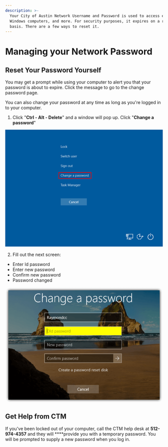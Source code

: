 ```yaml
---
description: >-
  Your City of Austin Network Username and Password is used to access email,
  Windows computers, and more. For security purposes, it expires on a regular
  basis. There are a few ways to reset it.
---
```


# Managing your Network Password

## Reset Your Password Yourself

You may get a prompt while using your computer to alert you that your password is about to expire. Click the message to go to the change password page. 

You can also change your password at any time as long as you're logged in to your computer. 

1. Click "**Ctrl - Alt - Delete**" and a window will pop up. Click "**Change a password**" 

![](../.gitbook/assets/image%20%2859%29.png)

2. Fill out the next screen:

* Enter ld password
* Enter new password
* Confirm new password
* Password changed

![](../.gitbook/assets/image%20%2834%29.png)



## Get Help from CTM

If you've been locked out of your computer, call the CTM help desk at **512-974-4357** and they will ****provide you with a temporary password. You will be prompted to supply a new password when you log in. 

